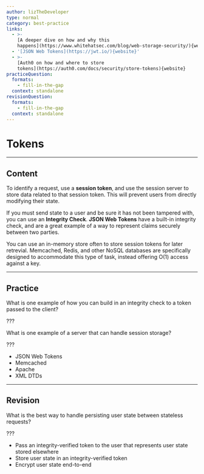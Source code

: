```yaml
---
author: lizTheDeveloper
type: normal
category: best-practice
links:
  - >-
    [A deeper dive on how and why this
    happens](https://www.whitehatsec.com/blog/web-storage-security/){website}
  - '[JSON Web Tokens](https://jwt.io/){website}'
  - >-
    [Auth0 on how and where to store
    tokens](https://auth0.com/docs/security/store-tokens){website}
practiceQuestion:
  formats:
    - fill-in-the-gap
  context: standalone
revisionQuestion:
  formats:
    - fill-in-the-gap
  context: standalone
---
```


# Tokens


---

## Content

To identify a request, use a **session token**, and use the session server to store data related to that session token. This will prevent users from directly modifying their state.

If you must send state to a user and be sure it has not been tampered with, you can use an **Integrity Check**. **JSON Web Tokens** have a built-in integrity check, and are a great example of a way to represent claims securely between two parties.

You can use an in-memory store often to store session tokens for later retrevial. Memcached, Redis, and other NoSQL databases are specifically designed to accommodate this type of task, instead offering O(1) access against a key.


---

## Practice

What is one example of how you can build in an integrity check to a token passed to the client?

???

What is one example of a server that can handle session storage?

???

- JSON Web Tokens
- Memcached
- Apache
- XML DTDs


---

## Revision

What is the best way to handle persisting user state between stateless requests?

???

- Pass an integrity-verified token to the user that represents user state stored elsewhere
- Store user state in an integrity-verified token
- Encrypt user state end-to-end
